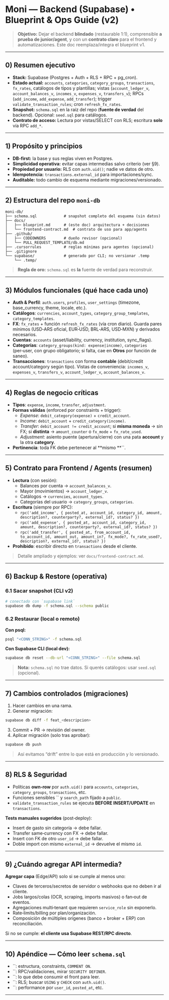 # Moni — Backend (Supabase) • Blueprint & Ops Guide (v2)

> **Objetivo:** Dejar el backend **blindado** (restaurable 1:1), comprensible **a prueba de junior/agent**, y con un **contrato claro** para el frontend y automatizaciones. Este doc reemplaza/integra el blueprint v1.

---

## 0) Resumen ejecutivo

- **Stack:** Supabase (Postgres + Auth + RLS + RPC + pg\_cron).
- **Estado actual:** `accounts`, `categories`, `category_groups`, `transactions`, `fx_rates`, catálogos de tipos y plantillas; vistas (`account_ledger_v`, `account_balances_v`, `incomes_v`, `expenses_v`, `transfers_v`); RPCs (`add_income`, `add_expense`, `add_transfer`); trigger `validate_transaction_rules`; cron `refresh_fx_rates`.
- **Snapshot:** `schema.sql` en la raíz del repo (**fuente de verdad** del backend). Opcional: `seed.sql` para catálogos.
- **Contrato de acceso:** Lectura por vistas/SELECT con RLS; escritura **solo** vía RPC `add_*`.

---

## 1) Propósito y principios

- **DB-first:** la base y sus reglas viven en Postgres.
- **Simplicidad operativa:** evitar capas intermedias salvo criterio (ver §9).
- **Propiedad por usuario:** RLS con `auth.uid()`; nadie ve datos de otro.
- **Idempotencia:** `transactions.external_id` para importaciones/sync.
- **Auditable:** todo cambio de esquema mediante migraciones/versionado.

---

## 2) Estructura del repo `moni-db`

```
moni-db/
├── schema.sql            # snapshot completo del esquema (sin datos)
├── docs/
│   ├── blueprint.md      # (este doc) arquitectura + decisiones
│   └── frontend-contract.md  # contrato de uso para app/agents
├── .github/
│   ├── CODEOWNERS        # dueño revisor (opcional)
│   └── PULL_REQUEST_TEMPLATE/db.md
├── .cursorrules          # reglas mínimas para agentes (opcional)
├── .gitignore
└── supabase/             # generado por CLI; no versionar .temp
    └── .temp/
```

> **Regla de oro:** `schema.sql` es **la** fuente de verdad para reconstruir.

---

## 3) Módulos funcionales (qué hace cada uno)

- **Auth & Perfil**: `auth.users`, `profiles`, `user_settings` (timezone, base\_currency, theme, locale, etc.).
- **Catálogos**: `currencies`, `account_types`, `category_group_templates`, `category_templates`.
- **FX**: `fx_rates` + función `refresh_fx_rates` (vía cron diario). Guarda pares mínimos (USD‑ARS oficial, EUR‑USD, BRL‑ARS, USD‑MXN) y derivados necesarios.
- **Cuentas**: `accounts` (asset/liability, currency, institution, sync\_flags).
- **Categorías**: `category_groups(kind: expense|income)`, `categories` (per‑user, con grupo obligatorio; si falta, cae en **Otros** por función de saneo).
- **Transacciones**: `transactions` con forma **contable** (debit/credit account/category según tipo). Vistas de conveniencia: `incomes_v`, `expenses_v`, `transfers_v`, `account_ledger_v`, `account_balances_v`.

---

## 4) Reglas de negocio críticas

- **Tipos**: `expense`, `income`, `transfer`, `adjustment`.
- **Formas válidas** (enforced por constraints + trigger):
  - *Expense*: `debit_category(expense)` + `credit_account`.
  - *Income*: `debit_account` + `credit_category(income)`.
  - *Transfer*: `debit_account != credit_account`; si **misma moneda** → sin FX; si **distinta** → `amount_counter` o `fx_mode` + `fx_rate_used`.
  - *Adjustment*: asiento puente (apertura/cierre) con una pata **account** y la otra **category**.
- **Pertinencia**: toda FK debe pertenecer al **mismo **``.

---

## 5) Contrato para Frontend / Agents (resumen)

- **Lectura** (con sesión):
  - Balances por cuenta → `account_balances_v`.
  - Mayor (movimientos) → `account_ledger_v`.
  - Catálogos → `currencies`, `account_types`.
  - Categorías del usuario → `category_groups`, `categories`.
- **Escritura** (siempre por RPC):
  - `rpc('add_income', { posted_at, account_id, category_id, amount, description?, counterparty?, external_id?, status? })`
  - `rpc('add_expense', { posted_at, account_id, category_id, amount, description?, counterparty?, external_id?, status? })`
  - `rpc('add_transfer', { posted_at, from_account_id, to_account_id, amount_out, amount_in?, fx_mode?, fx_rate_used?, description?, external_id?, status? })`
- **Prohibido**: escribir directo en `transactions` desde el cliente.

> Detalle ampliado y ejemplos: ver `docs/frontend-contract.md`.

---

## 6) Backup & Restore (operativa)

### 6.1 Sacar snapshot (CLI v2)

```bash
# conectado con `supabase link`
supabase db dump -f schema.sql --schema public
```

### 6.2 Restaurar (local o remoto)

**Con psql:**

```bash
psql "<CONN_STRING>" -f schema.sql
```

**Con Supabase CLI (local dev):**

```bash
supabase db reset --db-url "<CONN_STRING>" --file schema.sql
```

> **Nota:** `schema.sql` no trae datos. Si querés catálogos: usar `seed.sql` (opcional).

---

## 7) Cambios controlados (migraciones)

1. Hacer cambios en una rama.
2. Generar migración:

```bash
supabase db diff -f feat_<descripcion>
```

3. Commit + PR → revisión del owner.
4. Aplicar migración (solo tras aprobar):

```bash
supabase db push
```

> Así evitamos “drift” entre lo que está en producción y lo versionado.

---

## 8) RLS & Seguridad

- Políticas **own‑row** por `auth.uid()` para `accounts`, `categories`, `category_groups`, `transactions`, etc.
- Funciones sensibles `` y `search_path` fijado a `public`.
- `validate_transaction_rules` se ejecuta **BEFORE INSERT/UPDATE** en `transactions`.

**Tests manuales sugeridos** (post‑deploy):

- Insert de gasto sin categoría → debe fallar.
- Transfer same‑currency con FX → debe fallar.
- Insert con FK de otro `user_id` → debe fallar.
- Doble import con mismo `external_id` → devuelve el mismo `id`.

---

## 9) ¿Cuándo agregar API intermedia?

**Agregar capa** (Edge/API) solo si se cumple al menos uno:

- Claves de terceros/secretos de servidor o webhooks que no deben ir al cliente.
- Jobs largos/colas (OCR, scraping, imports masivos) o fan‑out de eventos.
- Agregaciones multi‑tenant que requieren `service_role` sin exponerlo.
- Rate‑limits/billing por plan/organización.
- Composición de múltiples orígenes (banco + broker + ERP) con reconciliación.

Si no se cumple: **el cliente usa Supabase REST/RPC directo**.

---

## 10) Apéndice — Cómo leer `schema.sql`

- ``: estructura, constraints, `COMMENT ON`.
- ``: RPC/validaciones, mirar `SECURITY DEFINER`.
- ``: lo que debe consumir el front para leer.
- ``: RLS; buscar `USING` y `CHECK` con `auth.uid()`.
- ``: performance por `user_id`, `posted_at`, etc.

---

